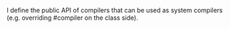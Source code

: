 I define the public API of compilers that can be used as system compilers (e.g. overriding #compiler on the class side).